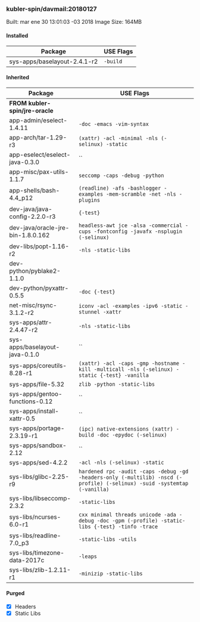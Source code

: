 ### kubler-spin/davmail:20180127

Built: mar ene 30 13:01:03 -03 2018
Image Size: 164MB

#### Installed
Package | USE Flags
--------|----------
sys-apps/baselayout-2.4.1-r2 | `-build`
#### Inherited
Package | USE Flags
--------|----------
**FROM kubler-spin/jre-oracle** |
app-admin/eselect-1.4.11 | `-doc -emacs -vim-syntax`
app-arch/tar-1.29-r3 | `(xattr) -acl -minimal -nls (-selinux) -static`
app-eselect/eselect-java-0.3.0 | ``
app-misc/pax-utils-1.1.7 | `seccomp -caps -debug -python`
app-shells/bash-4.4_p12 | `(readline) -afs -bashlogger -examples -mem-scramble -net -nls -plugins`
dev-java/java-config-2.2.0-r3 | `{-test}`
dev-java/oracle-jre-bin-1.8.0.162 | `headless-awt jce -alsa -commercial -cups -fontconfig -javafx -nsplugin (-selinux)`
dev-libs/popt-1.16-r2 | `-nls -static-libs`
dev-python/pyblake2-1.1.0 | ` `
dev-python/pyxattr-0.5.5 | `-doc {-test}`
net-misc/rsync-3.1.2-r2 | `iconv -acl -examples -ipv6 -static -stunnel -xattr`
sys-apps/attr-2.4.47-r2 | `-nls -static-libs`
sys-apps/baselayout-java-0.1.0 | ``
sys-apps/coreutils-8.28-r1 | `(xattr) -acl -caps -gmp -hostname -kill -multicall -nls (-selinux) -static {-test} -vanilla`
sys-apps/file-5.32 | `zlib -python -static-libs`
sys-apps/gentoo-functions-0.12 | ``
sys-apps/install-xattr-0.5 | ``
sys-apps/portage-2.3.19-r1 | `(ipc) native-extensions (xattr) -build -doc -epydoc (-selinux)`
sys-apps/sandbox-2.12 | ``
sys-apps/sed-4.2.2 | `-acl -nls (-selinux) -static`
sys-libs/glibc-2.25-r9 | `hardened rpc -audit -caps -debug -gd -headers-only (-multilib) -nscd (-profile) (-selinux) -suid -systemtap (-vanilla)`
sys-libs/libseccomp-2.3.2 | `-static-libs`
sys-libs/ncurses-6.0-r1 | `cxx minimal threads unicode -ada -debug -doc -gpm (-profile) -static-libs {-test} -tinfo -trace`
sys-libs/readline-7.0_p3 | `-static-libs -utils`
sys-libs/timezone-data-2017c | `-leaps`
sys-libs/zlib-1.2.11-r1 | `-minizip -static-libs`

#### Purged
- [x] Headers
- [x] Static Libs
